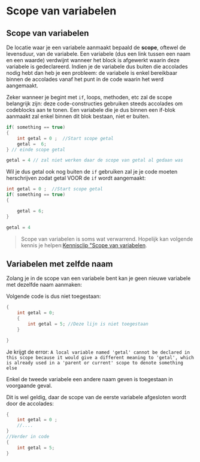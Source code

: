 # Scope van variabelen

## Scope van variabelen

De locatie waar je een variabele aanmaakt bepaald de **scope**, oftewel de levensduur, van de variabele. Een variabele (dus een link tussen een naam en een waarde) verdwijnt wanneer het block is afgewerkt waarin deze variabele is gedeclareerd. Indien je de variabele dus buiten die accolades nodig hebt dan heb je een probleem: de variabele is enkel bereikbaar binnen de accolades vanaf het punt in de code waarin het werd aangemaakt.

Zeker wanneer je begint met `if`, loops, methoden, etc zal de scope belangrijk zijn: deze code-constructies gebruiken steeds accolades om codeblocks aan te tonen. Een variabele die je dus binnen een if-blok aanmaakt zal enkel binnen dit blok bestaan, niet er buiten.

```csharp
if( something == true)
{
    int getal = 0 ;  //Start scope getal
    getal =  6;
} // einde scope getal

getal = 4 // zal niet werken daar de scope van getal al gedaan was
```

Wil je dus getal ook nog buiten de `if` gebruiken zal je je code moeten herschrijven zodat getal VOOR de `if` wordt aangemaakt:

```csharp
int getal = 0 ;  //Start scope getal
if( something == true)
{

    getal = 6;
} 

getal = 4
```

> Scope van variabelen is soms wat verwarrend. Hopelijk kan volgende kennis je helpen:[Kennisclip "Scope van variabelen](https://ap.cloud.panopto.eu/Panopto/Pages/Viewer.aspx?id=20538981-ceaf-4129-a54a-a91100c81b2f).

## Variabelen met zelfde naam

Zolang je in de scope van een variabele bent kan je geen nieuwe variabele met dezelfde naam aanmaken:

Volgende code is dus niet toegestaan:

```csharp
{
    int getal = 0;
    {
        int getal = 5; //Deze lijn is niet toegestaan
    }

}
```

Je krijgt de error: `A local variable named 'getal' cannot be declared in this scope because it would give a different meaning to 'getal', which is already used in a 'parent or current' scope to denote something else`

Enkel de tweede variabele een andere naam geven is toegestaan in voorgaande geval.

Dit is wel geldig, daar de scope van de eerste variabele afgesloten wordt door de accolades:

```csharp
{
    int getal = 0 ;
    //....
}
//Verder in code
{
    int getal = 5;
}
```

